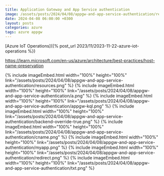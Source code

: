```yaml
---
title: Application Gateway and App Service authentication
image: /assets/posts/2024/04/08/appgw-and-app-service-authentication/resources.png
date: 2024-04-08 06:00:00 +0300
layout: posts
categories: azure
tags: azure appgw
---
```


[Azure IoT Operations]({% post_url 2023/11/2023-11-22-azure-iot-operations %})

<!--

-->

https://learn.microsoft.com/en-us/azure/architecture/best-practices/host-name-preservation



{% include imageEmbed.html width="100%" height="100%" link="/assets/posts/2024/04/08/appgw-and-app-service-authentication/resources.png" %}
{% include imageEmbed.html width="100%" height="100%" link="/assets/posts/2024/04/08/appgw-and-app-service-authentication/a.png" %}
{% include imageEmbed.html width="100%" height="100%" link="/assets/posts/2024/04/08/appgw-and-app-service-authentication/appgw-kql.png" %}
{% include imageEmbed.html width="100%" height="100%" link="/assets/posts/2024/04/08/appgw-and-app-service-authentication/backend-override-true.png" %}
{% include imageEmbed.html width="100%" height="100%" link="/assets/posts/2024/04/08/appgw-and-app-service-authentication/cname.png" %}
{% include imageEmbed.html width="100%" height="100%" link="/assets/posts/2024/04/08/appgw-and-app-service-authentication/myapp.png" %}
{% include imageEmbed.html width="100%" height="100%" link="/assets/posts/2024/04/08/appgw-and-app-service-authentication/redirect.png" %}
{% include imageEmbed.html width="100%" height="100%" link="/assets/posts/2024/04/08/appgw-and-app-service-authentication/txt.png" %}

